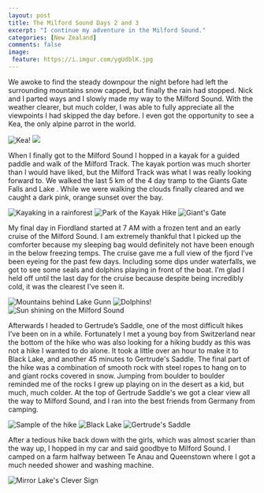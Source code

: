 ```yaml
---
layout: post
title: The Milford Sound Days 2 and 3
excerpt: "I continue my adventure in the Milford Sound."
categories: [New Zealand]
comments: false
image:
 feature: https://i.imgur.com/ygUdblK.jpg
---
```


We awoke to find the steady downpour the night before had left the surrounding mountains snow capped, but finally the rain had stopped. Nick and I parted ways and I slowly made my way to the Milford Sound. With the weather clearer, but much colder, I was able to fully appreciate all the viewpoints I had skipped the day before. I even got the opportunity to see a Kea, the only alpine parrot in the world.

![Kea!](https://i.imgur.com/QrBeGlsl.jpg) ![](https://i.imgur.com/ctWbQtkl.jpg)

When I finally got to the Milford Sound I hopped in a kayak for a guided paddle and walk of the Milford Track. The kayak portion was much shorter than I would have liked, but the Milford Track was what I was really looking forward to. We walked the last 5 km of the 4 day tramp to the Giants Gate Falls and Lake . While we were walking the clouds finally cleared and we caught a dark pink, orange sunset over the bay.

![Kayaking in a rainforest](https://i.imgur.com/VzQdiwll.jpg) ![Park of the Kayak Hike](https://i.imgur.com/U9jRYQzl.jpg) ![Giant's Gate](https://i.imgur.com/7p3Kb7El.jpg)

My final day in Fiordland started at 7 AM with a frozen tent and an early cruise of the Milford Sound. I am extremely thankful that I picked up the comforter because my  sleeping bag would definitely not have been enough in the below freezing temps. The cruise gave me a full view of the fjord I’ve been eyeing for the past few days. Including some dips under waterfalls, we got to see some seals and dolphins playing in front of the boat. I’m glad I held off until the last day for the cruise because despite being incredibly cold, it was the clearest I’ve seen it.

![Mountains behind Lake Gunn](https://i.imgur.com/Si83n1bl.jpg) ![Dolphins!](https://i.imgur.com/q8Ouwm8l.jpg) ![Sun shining on the Milford Sound](https://i.imgur.com/olwwi1Hl.jpg)

Afterwards I headed to Gertrude’s Saddle, one of the most difficult hikes I’ve been on in a while. Fortunately I met a young boy from Switzerland near the bottom of the hike who was also looking for a hiking buddy as this was not a hike I wanted to do alone. It took a little over an hour to make it to Black Lake, and another 45 minutes to Gertrude's Saddle. The final part of the hike was a combination of smooth rock with steel ropes to hang on to and giant rocks covered in snow. Jumping from boulder to boulder reminded me of the rocks I grew up playing on in the desert as a kid, but much, much colder. At the top of Gertrude Saddle's we got a clear view all the way to Milford Sound, and I ran into the best friends from Germany from camping.

![Sample of the hike](https://i.imgur.com/ojSQvXcl.jpg) ![Black Lake](https://i.imgur.com/ZAld5g3l.jpg) ![Gertrude's Saddle](https://i.imgur.com/XA9F32Nl.jpg)

After a tedious hike back down with the girls, which was almost scarier than the way up, I hopped in my car and said goodbye to Milford Sound. I camped on a farm halfway between Te Anau and Queenstown where I got a much needed shower and washing machine.

![Mirror Lake's Clever Sign](https://i.imgur.com/WbwYpoOl.jpg)
